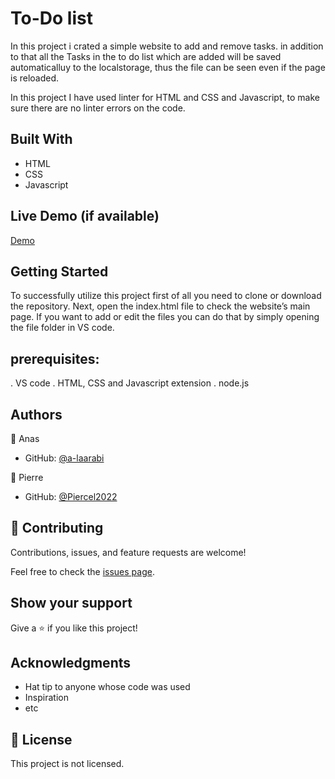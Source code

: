 # To-Do list

In this project i crated a simple website to add and remove tasks. in addition to that all the Tasks in the to do list which are added will be saved automaticalluy to the localstorage, thus the file can be seen even if the page is reloaded.

In this project I have used linter for HTML and CSS and Javascript, to make sure there are no linter errors on the code.

## Built With

- HTML
- CSS
- Javascript


## Live Demo (if available)

[Demo](https://a-laarabi.github.io/To-Do-list/dist/)


## Getting Started

To successfully utilize this project first of all you need to clone or download the repository. Next, open the index.html file to check the website’s main page. If you want to add or edit the files you can do that by simply opening the file folder in VS code.


## prerequisites:
. VS code
. HTML, CSS and Javascript extension
. node.js 


## Authors

👤 Anas
- GitHub: [@a-laarabi](https://github.com/a-laarabi)

👤 Pierre
- GitHub: [@Piercel2022](https://github.com/Piercel2022)

## 🤝 Contributing

Contributions, issues, and feature requests are welcome!

Feel free to check the [issues page](https://github.com/a-laarabi/To-Do-list/issues).

## Show your support

Give a ⭐️ if you like this project!

## Acknowledgments

- Hat tip to anyone whose code was used
- Inspiration
- etc

## 📝 License

This project is not licensed.
